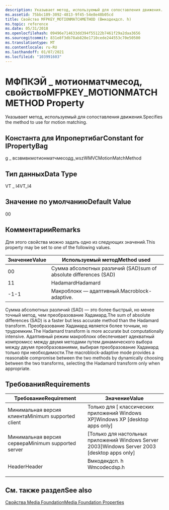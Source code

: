 ```yaml
---
description: Указывает метод, используемый для сопоставления движения.
ms.assetid: 75bbc189-3092-4813-9f45-54e8e48b05cd
title: Свойство MFPKEY_MOTIONMATCHMETHOD (Вмкодекдсп. h)
ms.topic: reference
ms.date: 05/31/2018
ms.openlocfilehash: 09496e714633dd394f55122b7461f29a2daa3656
ms.sourcegitcommit: 831e8f3db78ab820e1710cede244553c70e50500
ms.translationtype: MT
ms.contentlocale: ru-RU
ms.lasthandoff: 01/07/2021
ms.locfileid: "103991603"
---
```

# <a name="mfpkey_motionmatchmethod-property"></a><span data-ttu-id="81473-103">МФПКЭЙ \_ мотионматчмесод, свойство</span><span class="sxs-lookup"><span data-stu-id="81473-103">MFPKEY\_MOTIONMATCHMETHOD Property</span></span>

<span data-ttu-id="81473-104">Указывает метод, используемый для сопоставления движения.</span><span class="sxs-lookup"><span data-stu-id="81473-104">Specifies the method to use for motion matching.</span></span>

## <a name="constant-for-ipropertybag"></a><span data-ttu-id="81473-105">Константа для Ипропертибаг</span><span class="sxs-lookup"><span data-stu-id="81473-105">Constant for IPropertyBag</span></span>

<span data-ttu-id="81473-106">g \_ всзвмвкмотионматчмесод</span><span class="sxs-lookup"><span data-stu-id="81473-106">g\_wszWMVCMotionMatchMethod</span></span>

## <a name="data-type"></a><span data-ttu-id="81473-107">Тип данных</span><span class="sxs-lookup"><span data-stu-id="81473-107">Data Type</span></span>

<span data-ttu-id="81473-108">VT \_ I4</span><span class="sxs-lookup"><span data-stu-id="81473-108">VT\_I4</span></span>

## <a name="default-value"></a><span data-ttu-id="81473-109">Значение по умолчанию</span><span class="sxs-lookup"><span data-stu-id="81473-109">Default Value</span></span>

<span data-ttu-id="81473-110">0</span><span class="sxs-lookup"><span data-stu-id="81473-110">0</span></span>

## <a name="remarks"></a><span data-ttu-id="81473-111">Комментарии</span><span class="sxs-lookup"><span data-stu-id="81473-111">Remarks</span></span>

<span data-ttu-id="81473-112">Для этого свойства можно задать одно из следующих значений.</span><span class="sxs-lookup"><span data-stu-id="81473-112">This property may be set to one of the following values.</span></span>



| <span data-ttu-id="81473-113">Значение</span><span class="sxs-lookup"><span data-stu-id="81473-113">Value</span></span> | <span data-ttu-id="81473-114">Используемый метод</span><span class="sxs-lookup"><span data-stu-id="81473-114">Method used</span></span>                       |
|-------|-----------------------------------|
| <span data-ttu-id="81473-115">0</span><span class="sxs-lookup"><span data-stu-id="81473-115">0</span></span>     | <span data-ttu-id="81473-116">Сумма абсолютных различий (SAD)</span><span class="sxs-lookup"><span data-stu-id="81473-116">sum of absolute differences (SAD)</span></span> |
| <span data-ttu-id="81473-117">1</span><span class="sxs-lookup"><span data-stu-id="81473-117">1</span></span>     | <span data-ttu-id="81473-118">Hadamard</span><span class="sxs-lookup"><span data-stu-id="81473-118">Hadamard</span></span>                          |
| <span data-ttu-id="81473-119">-1</span><span class="sxs-lookup"><span data-stu-id="81473-119">-1</span></span>    | <span data-ttu-id="81473-120">Макроблокк — адаптивный.</span><span class="sxs-lookup"><span data-stu-id="81473-120">Macroblock-adaptive.</span></span>              |



 

<span data-ttu-id="81473-121">Сумма абсолютных различий (SAD) — это более быстрый, но менее точный метод, чем преобразование Хадамард.</span><span class="sxs-lookup"><span data-stu-id="81473-121">The sum of absolute differences (SAD) is a faster but less accurate method than the Hadamard transform.</span></span> <span data-ttu-id="81473-122">Преобразование Хадамард является более точным, но трудоемким.</span><span class="sxs-lookup"><span data-stu-id="81473-122">The Hadamard transform is more accurate but computationally intensive.</span></span> <span data-ttu-id="81473-123">Адаптивный режим макроблокк обеспечивает адекватный компромисс между двумя методами путем динамического выбора между двумя преобразованиями, выбирая преобразование Хадамард только при необходимости.</span><span class="sxs-lookup"><span data-stu-id="81473-123">The macroblock-adaptive mode provides a reasonable compromise between the two methods by dynamically choosing between the two transforms, selecting the Hadamard transform only when appropriate.</span></span>

## <a name="requirements"></a><span data-ttu-id="81473-124">Требования</span><span class="sxs-lookup"><span data-stu-id="81473-124">Requirements</span></span>



| <span data-ttu-id="81473-125">Требование</span><span class="sxs-lookup"><span data-stu-id="81473-125">Requirement</span></span> | <span data-ttu-id="81473-126">Значение</span><span class="sxs-lookup"><span data-stu-id="81473-126">Value</span></span> |
|-------------------------------------|-----------------------------------------------------------------------------------------|
| <span data-ttu-id="81473-127">Минимальная версия клиента</span><span class="sxs-lookup"><span data-stu-id="81473-127">Minimum supported client</span></span><br/> | <span data-ttu-id="81473-128">Только для \[ классических приложений Windows XP\]</span><span class="sxs-lookup"><span data-stu-id="81473-128">Windows XP \[desktop apps only\]</span></span><br/>                                             |
| <span data-ttu-id="81473-129">Минимальная версия сервера</span><span class="sxs-lookup"><span data-stu-id="81473-129">Minimum supported server</span></span><br/> | <span data-ttu-id="81473-130">\[Только для настольных приложений Windows Server 2003\]</span><span class="sxs-lookup"><span data-stu-id="81473-130">Windows Server 2003 \[desktop apps only\]</span></span><br/>                                    |
| <span data-ttu-id="81473-131">Header</span><span class="sxs-lookup"><span data-stu-id="81473-131">Header</span></span><br/>                   | <dl> <span data-ttu-id="81473-132"><dt>Вмкодекдсп. h</dt></span><span class="sxs-lookup"><span data-stu-id="81473-132"><dt>Wmcodecdsp.h</dt></span></span> </dl> |



## <a name="see-also"></a><span data-ttu-id="81473-133">См. также раздел</span><span class="sxs-lookup"><span data-stu-id="81473-133">See also</span></span>

<dl> <dt>

[<span data-ttu-id="81473-134">Свойства Media Foundation</span><span class="sxs-lookup"><span data-stu-id="81473-134">Media Foundation Properties</span></span>](media-foundation-properties.md)
</dt> </dl>

 

 





